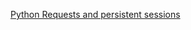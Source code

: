 [Python Requests and persistent sessions](https://stackoverflow.com/questions/12737740/python-requests-and-persistent-sessions)

